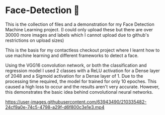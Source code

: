 # Face-Detection 🙂

This is the collection of files and a demonstration for my Face Detection Machine Learning project. (I could only upload these but there are over 30000 more images and labels which I cannot upload due to github's restrictions on upload sizes)

This is the basis for my contactless checkout project where I learnt how to use machine learning and different frameworks to detect a face. 

Using the VGG16 convolution network, or both the classification and regression model I used 2 classes with a ReLU activation for a Dense layer of 2048 and a Sigmoid activation for a Dense layer of 1. Due to the processing time required, the model for trained for only 10 epoches. This caused a high loss to occur and the results aren't very accurate. However, this demonstrates the basic idea behind convolutional neural networks.

https://user-images.githubusercontent.com/63943490/210335482-24cf9a0e-74c5-4798-a29f-d6f800c3e1e3.mp4

